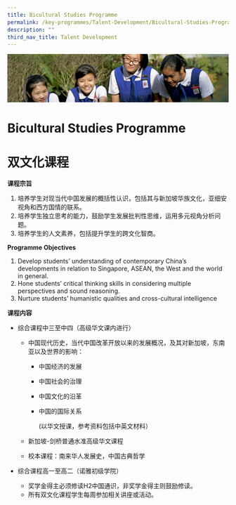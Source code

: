 ```yaml
---
title: Bicultural Studies Programme
permalink: /key-programmes/Talent-Development/Bicultural-Studies-Programme/
description: ""
third_nav_title: Talent Development
---
```

![](/images/Learning-@-St-Nicks_v2.jpg)

Bicultural Studies Programme
============================


# **双文化课程**


<b>课程宗旨</b> 

1.  培养学生对现当代中国发展的概括性认识，包括其与新加坡华族文化，亚细安视角和西方国情的联系。
2.  培养学生独立思考的能力，鼓励学生发展批判性思维，运用多元视角分析问题。
3.  培养学生的人文素养，包括提升学生的跨文化智商。

<b>Programme Objectives</b>   

1.  Develop students’ understanding of contemporary China’s developments in relation to Singapore, ASEAN, the West and the world in general. 
2.  Hone students’ critical thinking skills in considering multiple perspectives and sound reasoning. 
3.  Nurture students’ humanistic qualities and cross-cultural intelligence

<b>课程内容</b>

*   综合课程中三至中四（高级华文课内进行）

    *   中国现代历史，当代中国改革开放以来的发展概况，及其对新加坡，东南亚以及世界的影响：

        *   中国经济的发展
        *   中国社会的治理
        *   中国文化的沿革
        *   中国的国际关系

             (以华文授课，参考资料包括中英文材料）

    *   新加坡-剑桥普通水准高级华文课程
    *   校本课程：南来华人发展史，中国古典哲学

*   综合课程高一至高二（诺雅初级学院）

    *   奖学金得主必须修读H2中国通识，非奖学金得主则鼓励修读。
    *   所有双文化课程学生每周参加相关讲座或活动。